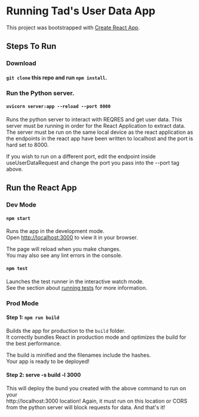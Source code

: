 # Running Tad's User Data App

This project was bootstrapped with [Create React App](https://github.com/facebook/create-react-app).

## Steps To Run

### Download
#### `git clone` this repo and run `npm install`.

### Run the Python server.
#### `uvicorn server:app --reload --port 8000`
Runs the python server to interact with REQRES and get user data.
This server must be running in order for the React Application to extract data. 
The server must be run on the same local device as the react application as the endpoints in the react app
have been written to localhost and the port is hard set to 8000.

If you wish to run on a different port, edit the endpoint inside useUserDataRequest and change the port you pass into the --port tag above.

## Run the React App
### Dev Mode

#### `npm start`

Runs the app in the development mode.\
Open [http://localhost:3000](http://localhost:3000) to view it in your browser.

The page will reload when you make changes.\
You may also see any lint errors in the console.

#### `npm test`

Launches the test runner in the interactive watch mode.\
See the section about [running tests](https://facebook.github.io/create-react-app/docs/running-tests) for more information.

### Prod Mode
#### Step 1: `npm run build`

Builds the app for production to the `build` folder.\
It correctly bundles React in production mode and optimizes the build for the best performance.

The build is minified and the filenames include the hashes.\
Your app is ready to be deployed!

#### Step 2: serve -s build -l 3000
This will deploy the bund you created with the above command to run on your \
http://localhost:3000 location! Again, it must run on this location or CORS from the python
server will block requests for data. And that's it!